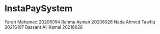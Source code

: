 # InstaPaySystem
Farah Mohamed 20206054
Rahma Ayman 20206026
Nada Ahmed Tawfiq 20216107
Bassant Ali Kamal 20216028
